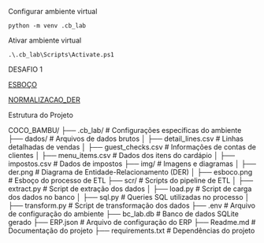 Configurar ambiente virtual
```
python -m venv .cb_lab
```

Ativar ambiente virtual
```
.\.cb_lab\Scripts\Activate.ps1
```


DESAFIO 1


[ESBOÇO](/img/esboco.png)


[NORMALIZACAO_DER](/img/der.png)

Estrutura do Projeto

COCO_BAMBU/
├── .cb_lab/             # Configurações específicas do ambiente
├── dados/               # Arquivos de dados brutos
│   ├── detail_lines.csv     # Linhas detalhadas de vendas
│   ├── guest_checks.csv     # Informações de contas de clientes
│   ├── menu_items.csv       # Dados dos itens do cardápio
│   ├── impostos.csv         # Dados de impostos
├── img/                 # Imagens e diagramas
│   ├── der.png              # Diagrama de Entidade-Relacionamento (DER)
│   ├── esboco.png           # Esboço do processo de ETL
├── scr/                 # Scripts do pipeline de ETL
│   ├── extract.py           # Script de extração dos dados
│   ├── load.py              # Script de carga dos dados no banco
│   ├── sql.py               # Queries SQL utilizadas no processo
│   ├── transform.py         # Script de transformação dos dados
├── .env                 # Arquivo de configuração do ambiente
├── bc_lab.db            # Banco de dados SQLite gerado
├── ERP.json             # Arquivo de configuração do ERP
├── Readme.md            # Documentação do projeto
├── requirements.txt     # Dependências do projeto

